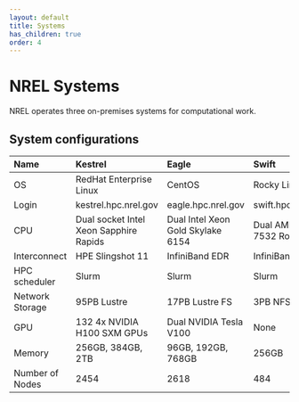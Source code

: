 ```yaml
---
layout: default
title: Systems
has_children: true
order: 4
---
```


# NREL Systems
NREL operates three on-premises systems for computational work. 

## System configurations

| Name        | Kestrel | Eagle     | Swift        | Vermilion     | 
| :---------- | :------ | :-------- | :----------- | :------------- |
| OS          | RedHat Enterprise Linux | CentOS    | Rocky Linux    | RedHat       |
| Login       | kestrel.hpc.nrel.gov | eagle.hpc.nrel.gov | swift.hpc.nrel.gov | vs.hpc.nrel.gov |
| CPU         | Dual socket Intel Xeon Sapphire Rapids | Dual Intel Xeon Gold Skylake 6154 | Dual AMD EPYC 7532 Rome CPU | Dual AMD EPYC 7532 Rome CPU |
| Interconnect | HPE Slingshot 11 | InfiniBand EDR | InfiniBand HDR| 25GbE |
| HPC scheduler | Slurm | Slurm | Slurm | Slurm |
| Network Storage | 95PB Lustre | 17PB Lustre FS | 3PB NFS | 440 TB
| GPU         | 132 4x NVIDIA H100 SXM GPUs | Dual NVIDIA Tesla V100 | None | 5 nodes Single A100
| Memory      | 256GB, 384GB, 2TB | 96GB, 192GB, 768GB | 256GB | 256GB (base)
| Number of Nodes| 2454 | 2618 | 484 | 133 virtual |



